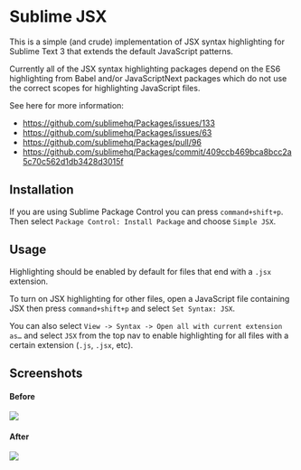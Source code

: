 # Sublime JSX

This is a simple (and crude) implementation of JSX syntax highlighting for Sublime Text 3 that extends the default JavaScript patterns.

Currently all of the JSX syntax highlighting packages depend on the ES6 highlighting from Babel and/or JavaScriptNext packages which do not use the correct scopes for highlighting JavaScript files.

See here for more information:

- https://github.com/sublimehq/Packages/issues/133
- https://github.com/sublimehq/Packages/issues/63
- https://github.com/sublimehq/Packages/pull/96
- https://github.com/sublimehq/Packages/commit/409ccb469bca8bcc2a5c70c562d1db3428d3015f

## Installation

If you are using Sublime Package Control you can press `command+shift+p`. Then select `Package Control: Install Package` and choose `Simple JSX`.

## Usage

Highlighting should be enabled by default for files that end with a `.jsx` extension.

To turn on JSX highlighting for other files, open a JavaScript file containing JSX then press `command+shift+p` and select `Set Syntax: JSX`.

You can also select `View -> Syntax -> Open all with current extension as…` and select `JSX` from the top nav to enable highlighting for all files with a certain extension (`.js`, `.jsx`, etc).

## Screenshots

#### Before

![](https://cloud.githubusercontent.com/assets/259316/24020697/abdc0caa-0a73-11e7-87d3-9b1e600ec24d.png)

#### After

![](https://cloud.githubusercontent.com/assets/259316/24020706/b24fc2f2-0a73-11e7-924e-fbcf12c21b63.png)
